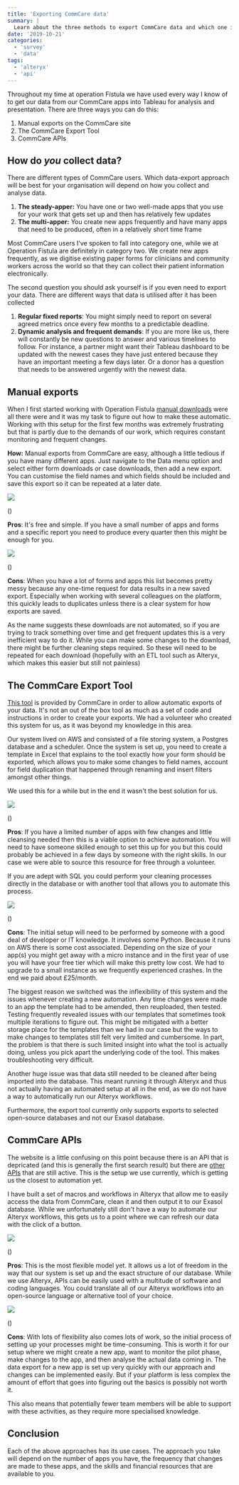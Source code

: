```yaml
---
title: 'Exporting CommCare data'
summary: |
  Learn about the three methods to export CommCare data and which one is right for you.
date: '2019-10-21'
categories:
  - 'survey'
  - 'data'
tags:
  - 'alteryx'
  - 'api'
---
```


Throughout my time at operation Fistula we have used every way I know of to get our data from our CommCare apps into Tableau for analysis and presentation. There are three ways you can do this:

1. Manual exports on the CommCare site
2. The CommCare Export Tool
3. CommCare APIs

## How do _you_ collect data?

There are different types of CommCare users. Which data-export approach will be best for your organisation will depend on how you collect and analyse data.

1. **The steady-apper:** You have one or two well-made apps that you use for your work that gets set up and then has relatively few updates
2. **The multi-apper:** You create new apps frequently and have many apps that need to be produced, often in a relatively short time frame

Most CommCare users I've spoken to fall into category one, while we at Operation Fistula are definitely in category two. We create new apps frequently, as we digitise existing paper forms for clinicians and community workers across the world so that they can collect their patient information electronically.

The second question you should ask yourself is if you even need to export your data. There are different ways that data is utilised after it has been collected

1. **Regular fixed reports**: You might simply need to report on several agreed metrics once every few months to a predictable deadline.
2. **Dynamic analysis and frequent demands**: If you are more like us, there will constantly be new questions to answer and various timelines to follow. For instance, a partner might want their Tableau dashboard to be updated with the newest cases they have just entered because they have an important meeting a few days later. Or a donor has a question that needs to be answered urgently with the newest data.

## Manual exports

When I first started working with Operation Fistula [manual downloads](https://confluence.dimagi.com/display/commcarepublic/Data+Export+Overview) were all there were and it was my task to figure out how to make these automatic. Working with this setup for the first few months was extremely frustrating but that is partly due to the demands of our work, which requires constant monitoring and frequent changes.

**How:** Manual exports from CommCare are easy, although a little tedious if you have many different apps. Just navigate to the Data menu option and select either form downloads or case downloads, then add a new export. You can customise the field names and which fields should be included and save this export so it can be repeated at a later date.

![](https://nalediholly.files.wordpress.com/2019/06/2019-06-21_12-04-58.jpg)

()

**Pros**: It's free and simple. If you have a small number of apps and forms and a specific report you need to produce every quarter then this might be enough for you.

![](https://nalediholly.files.wordpress.com/2019/06/2019-06-21_12-04-19.jpg?w=96)

()

**Cons**: When you have a lot of forms and apps this list becomes pretty messy because any one-time request for data results in a new saved export. Especially when working with several colleagues on the platform, this quickly leads to duplicates unless there is a clear system for how exports are saved.

As the name suggests these downloads are not automated, so if you are trying to track something over time and get frequent updates this is a very inefficient way to do it. While you can make some changes to the download, there might be further cleaning steps required. So these will need to be repeated for each download (hopefully with an ETL tool such as Alteryx, which makes this easier but still not painless)

## The CommCare Export Tool

[This tool](https://confluence.dimagi.com/display/commcarepublic/CommCare+Data+Export+Tool) is provided by CommCare in order to allow automatic exports of your data. It's not an out of the box tool as much as a set of code and instructions in order to create your exports. We had a volunteer who created this system for us, as it was beyond my knowledge in this area.

Our system lived on AWS and consisted of a file storing system, a Postgres database and a scheduler. Once the system is set up, you need to create a template in Excel that explains to the tool exactly how your form should be exported, which allows you to make some changes to field names, account for field duplication that happened through renaming and insert filters amongst other things.

We used this for a while but in the end it wasn't the best solution for us.

![](https://nalediholly.files.wordpress.com/2019/06/2019-06-21_12-04-58.jpg)

()

**Pros**: If you have a limited number of apps with few changes and little cleansing needed then this is a viable option to achieve automation. You will need to have someone skilled enough to set this up for you but this could probably be achieved in a few days by someone with the right skills. In our case we were able to source this resource for free through a volunteer.

If you are adept with SQL you could perform your cleaning processes directly in the database or with another tool that allows you to automate this process.

![](https://nalediholly.files.wordpress.com/2019/06/2019-06-21_12-04-19.jpg?w=96)

()

**Cons**: The initial setup will need to be performed by someone with a good deal of developer or IT knowledge. It involves some Python. Because it runs on AWS there is some cost associated. Depending on the size of your app(s) you might get away with a micro instance and in the first year of use you will have your free tier which will make this pretty low cost. We had to upgrade to a small instance as we frequently experienced crashes. In the end we paid about £25/month.

The biggest reason we switched was the inflexibility of this system and the issues whenever creating a new automation. Any time changes were made to an app the template had to be amended, then reuploaded, then tested. Testing frequently revealed issues with our templates that sometimes took multiple iterations to figure out. This might be mitigated with a better storage place for the templates than we had in our case but the ways to make changes to templates still felt very limited and cumbersome. In part, the problem is that there is such limited insight into what the tool is actually doing, unless you pick apart the underlying code of the tool. This makes troubleshooting very difficult.

Another huge issue was that data still needed to be cleaned after being imported into the database. This meant running it through Alteryx and thus not actually having an automated setup at all in the end, as we do not have a way to automatically run our Alteryx workflows.

Furthermore, the export tool currently only supports exports to selected open-source databases and not our Exasol database.

## CommCare APIs

The website is a little confusing on this point because there is an API that is depricated (and this is generally the first search result) but there are [other APIs](https://confluence.dimagi.com/display/commcarepublic/CommCare+HQ+APIs) that are still active. This is the setup we use currently, which is getting us the closest to automation yet.

I have built a set of macros and workflows in Alteryx that allow me to easily access the data from CommCare, clean it and then output it to our Exasol database. While we unfortunately still don't have a way to automate our Alteryx workflows, this gets us to a point where we can refresh our data with the click of a button.

![](https://nalediholly.files.wordpress.com/2019/06/2019-06-21_12-04-58.jpg)

()

**Pros**: This is the most flexible model yet. It allows us a lot of freedom in the way that our system is set up and the exact structure of our database. While we use Alteryx, APIs can be easily used with a multitude of software and coding languages. You could translate all of our Alteryx workflows into an open-source language or alternative tool of your choice.

![](https://nalediholly.files.wordpress.com/2019/06/2019-06-21_12-04-19.jpg?w=96)

()

**Cons**: With lots of flexibility also comes lots of work, so the initial process of setting up your processes might be time-consuming. This is worth it for our setup where we might create a new app, want to monitor the pilot phase, make changes to the app, and then analyse the actual data coming in. The data export for a new app is set up very quickly with our approach and changes can be implemented easily. But if your platform is less complex the amount of effort that goes into figuring out the basics is possibly not worth it.

This also means that potentially fewer team members will be able to support with these activities, as they require more specialised knowledge.

## Conclusion

Each of the above approaches has its use cases. The approach you take will depend on the number of apps you have, the frequency that changes are made to these apps, and the skills and financial resources that are available to you.
